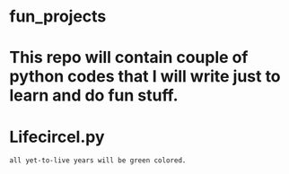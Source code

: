 # fun_projects

# This repo will contain couple of python codes that I will write just to learn and do fun stuff.

# Lifecircel.py
```This code will draw rectangles for the total number of years you expect to live. All of your lived years will be red rectangle and 
all yet-to-live years will be green colored.
